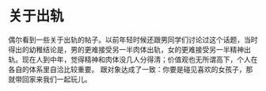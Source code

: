 # 关于出轨


偶尔看到一些关于出轨的帖子。以前年轻时候还跟男同学们讨论过这个话题，当时得出的幼稚结论是，男的更难接受另一半肉体出轨，女的更难接受另一半精神出轨。现在人到中年，觉得精神和肉体没几人分得清；价值观也无所谓高下，个人在各自的体系里自洽比较重要。
跟对象达成了一致：你要是碰见喜欢的女孩子，那就带回家来我们一起玩儿。

